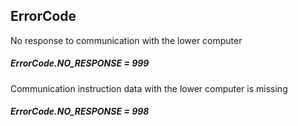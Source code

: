 ## ErrorCode





No response to communication with the lower computer

##### ErrorCode.NO_RESPONSE = 999



Communication instruction data with the lower computer is missing

##### ErrorCode.NO_RESPONSE = 998

